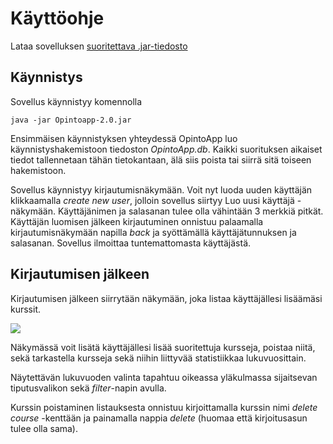 # Käyttöohje

Lataa sovelluksen [suoritettava .jar-tiedosto](https://github.com/anL1/otm-harjoitustyo/releases/tag/v2.0_viikko6)

## Käynnistys

Sovellus käynnistyy komennolla
```
java -jar Opintoapp-2.0.jar
```

Ensimmäisen käynnistyksen yhteydessä OpintoApp luo käynnistyshakemistoon tiedoston _OpintoApp.db_. Kaikki suorituksen aikaiset tiedot tallennetaan tähän tietokantaan, älä siis poista tai siirrä sitä toiseen hakemistoon.

Sovellus käynnistyy kirjautumisnäkymään. Voit nyt luoda uuden käyttäjän klikkaamalla _create new user_, jolloin sovellus siirtyy Luo uusi käyttäjä -näkymään. Käyttäjänimen ja salasanan tulee olla vähintään 3 merkkiä pitkät.
Käyttäjän luomisen jälkeen kirjautuminen onnistuu palaamalla kirjautumisnäkymään napilla _back_ ja syöttämällä käyttäjätunnuksen ja salasanan. Sovellus ilmoittaa tuntemattomasta käyttäjästä.

## Kirjautumisen jälkeen

Kirjautumisen jälkeen siirrytään näkymään, joka listaa käyttäjällesi lisäämäsi kurssit.

<img src="https://raw.githubusercontent.com/anL1/otm-harjoitustyo/master/dokumentaatio/images/welcome.png" >

Näkymässä voit lisätä käyttäjällesi lisää suoritettuja kursseja, poistaa niitä, sekä tarkastella kursseja sekä niihin liittyvää statistiikkaa lukuvuosittain. 

Näytettävän lukuvuoden valinta tapahtuu oikeassa yläkulmassa sijaitsevan tiputusvalikon sekä _filter_-napin avulla. 

Kurssin poistaminen listauksesta onnistuu kirjoittamalla kurssin nimi _delete course_ -kenttään ja painamalla nappia _delete_ (huomaa että kirjoitusasun tulee olla sama).
